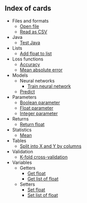 ## Index of cards

* Files and formats
    * [Open file](cards/openFile.html)
    * [Read as CSV](cards/readAsCSV.html)
* Java
    * [Test Java](cards/testJavaModule.html)
* Lists
    * [Add float to list](cards/addFloatToList.html)
* Loss functions
    * [Accuracy](cards/accuracy.html)
    * [Mean absolute error](cards/meanAbsoluteError.html)
* Models
    * Neural networks
        * [Train neural network](cards/trainNeuralNetwork.html)
    * [Predict](cards/predict.html)
* Parameters
    * [Boolean parameter](cards/parameterBoolean.html)
    * [Float parameter](cards/parameterFloat.html)
    * [Integer parameter](cards/parameterInteger.html)
* Returns
    * [Return float](cards/returnFloat.html)
* Statistics
    * [Mean](cards/mean.html)
* Tables
    * [Split into X and Y by columns](cards/splitIntoXAndYByColumns.html)
* Validation
    * [K-fold cross-validation](cards/kFoldCrossValidation.html)
* Variables
    * Getters
        * [Get float](cards/getFloat_1.html)
        * [Get list of float](cards/getFloat_n.html)
    * Setters
        * [Set float](cards/setFloat_1.html)
        * [Set list of float](cards/setFloat_n.html)
